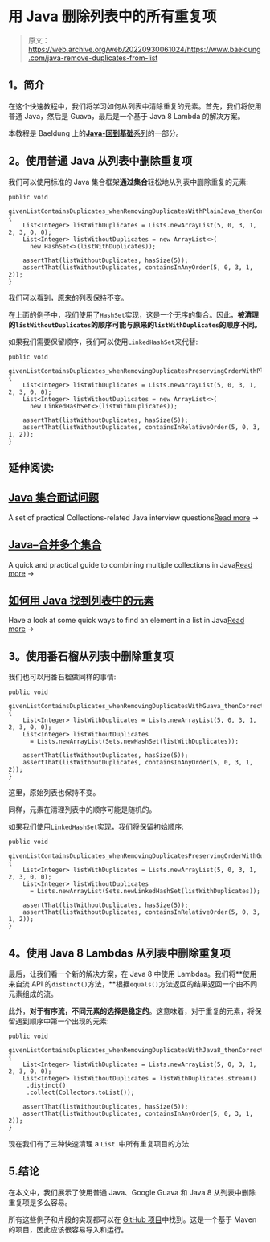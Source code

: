 # 用 Java 删除列表中的所有重复项

> 原文：<https://web.archive.org/web/20220930061024/https://www.baeldung.com/java-remove-duplicates-from-list>

## 1。简介

在这个快速教程中，我们将学习如何从列表中清除重复的元素。首先，我们将使用普通 Java，然后是 Guava，最后是一个基于 Java 8 Lambda 的解决方案。

本教程是 Baeldung 上的[**Java-回到基础**系列](/web/20220626202510/https://www.baeldung.com/java-tutorial "The Java Guide on IO and Collections")的一部分。

## 2。使用普通 Java 从列表中删除重复项

我们可以使用标准的 Java 集合框架**通过集合**轻松地从列表中删除重复的元素:

```
public void 
  givenListContainsDuplicates_whenRemovingDuplicatesWithPlainJava_thenCorrect() {
    List<Integer> listWithDuplicates = Lists.newArrayList(5, 0, 3, 1, 2, 3, 0, 0);
    List<Integer> listWithoutDuplicates = new ArrayList<>(
      new HashSet<>(listWithDuplicates));

    assertThat(listWithoutDuplicates, hasSize(5));
    assertThat(listWithoutDuplicates, containsInAnyOrder(5, 0, 3, 1, 2));
}
```

我们可以看到，原来的列表保持不变。

在上面的例子中，我们使用了`HashSet`实现，这是一个无序的集合。因此，**被清理的`listWithoutDuplicates`的顺序可能与原来的`listWithDuplicates`的顺序不同。**

如果我们需要保留顺序，我们可以使用`LinkedHashSet`来代替:

```
public void 
  givenListContainsDuplicates_whenRemovingDuplicatesPreservingOrderWithPlainJava_thenCorrect() {
    List<Integer> listWithDuplicates = Lists.newArrayList(5, 0, 3, 1, 2, 3, 0, 0);
    List<Integer> listWithoutDuplicates = new ArrayList<>(
      new LinkedHashSet<>(listWithDuplicates));

    assertThat(listWithoutDuplicates, hasSize(5));
    assertThat(listWithoutDuplicates, containsInRelativeOrder(5, 0, 3, 1, 2));
}
```

## 延伸阅读:

## [Java 集合面试问题](/web/20220626202510/https://www.baeldung.com/java-collections-interview-questions)

A set of practical Collections-related Java interview questions[Read more](/web/20220626202510/https://www.baeldung.com/java-collections-interview-questions) →

## [Java–合并多个集合](/web/20220626202510/https://www.baeldung.com/java-combine-multiple-collections)

A quick and practical guide to combining multiple collections in Java[Read more](/web/20220626202510/https://www.baeldung.com/java-combine-multiple-collections) →

## [如何用 Java 找到列表中的元素](/web/20220626202510/https://www.baeldung.com/find-list-element-java)

Have a look at some quick ways to find an element in a list in Java[Read more](/web/20220626202510/https://www.baeldung.com/find-list-element-java) →

## 3。使用番石榴从列表中删除重复项

我们也可以用番石榴做同样的事情:

```
public void 
  givenListContainsDuplicates_whenRemovingDuplicatesWithGuava_thenCorrect() {
    List<Integer> listWithDuplicates = Lists.newArrayList(5, 0, 3, 1, 2, 3, 0, 0);
    List<Integer> listWithoutDuplicates 
      = Lists.newArrayList(Sets.newHashSet(listWithDuplicates));

    assertThat(listWithoutDuplicates, hasSize(5));
    assertThat(listWithoutDuplicates, containsInAnyOrder(5, 0, 3, 1, 2));
}
```

这里，原始列表也保持不变。

同样，元素在清理列表中的顺序可能是随机的。

如果我们使用`LinkedHashSet`实现，我们将保留初始顺序:

```
public void 
  givenListContainsDuplicates_whenRemovingDuplicatesPreservingOrderWithGuava_thenCorrect() {
    List<Integer> listWithDuplicates = Lists.newArrayList(5, 0, 3, 1, 2, 3, 0, 0);
    List<Integer> listWithoutDuplicates 
      = Lists.newArrayList(Sets.newLinkedHashSet(listWithDuplicates));

    assertThat(listWithoutDuplicates, hasSize(5));
    assertThat(listWithoutDuplicates, containsInRelativeOrder(5, 0, 3, 1, 2));
}
```

## 4。使用 Java 8 Lambdas 从列表中删除重复项

最后，让我们看一个新的解决方案，在 Java 8 中使用 Lambdas。我们将**使用来自流 API 的`distinct()`方法，**根据`equals()`方法返回的结果返回一个由不同元素组成的流。

此外，**对于有序流，不同元素的选择是稳定的**。这意味着，对于重复的元素，将保留遇到顺序中第一个出现的元素:

```
public void 
  givenListContainsDuplicates_whenRemovingDuplicatesWithJava8_thenCorrect() {
    List<Integer> listWithDuplicates = Lists.newArrayList(5, 0, 3, 1, 2, 3, 0, 0);
    List<Integer> listWithoutDuplicates = listWithDuplicates.stream()
     .distinct()
     .collect(Collectors.toList());

    assertThat(listWithoutDuplicates, hasSize(5));
    assertThat(listWithoutDuplicates, containsInAnyOrder(5, 0, 3, 1, 2));
}
```

现在我们有了三种快速清理 a `List.`中所有重复项目的方法

## 5.结论

在本文中，我们展示了使用普通 Java、Google Guava 和 Java 8 从列表中删除重复项是多么容易。

所有这些例子和片段的实现都可以在 [GitHub 项目](https://web.archive.org/web/20220626202510/https://github.com/eugenp/tutorials/tree/master/core-java-modules/core-java-collections-list)中找到。这是一个基于 Maven 的项目，因此应该很容易导入和运行。